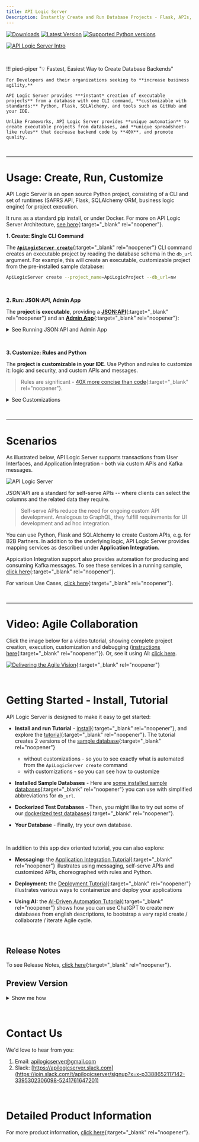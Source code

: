 ```yaml
---
title: API Logic Server
Description: Instantly Create and Run Database Projects - Flask, APIs, SQLAlchemy, React Apps, Rules, Low-Code
---
```

<style>
  .md-typeset h1,
  .md-content__button {
    display: none;
  }
</style>
[![Downloads](https://static.pepy.tech/badge/apilogicserver)](https://pepy.tech/project/apilogicserver)
[![Latest Version](https://img.shields.io/pypi/v/apilogicserver.svg)](https://pypi.python.org/pypi/apilogicserver/)
[![Supported Python versions](https://img.shields.io/pypi/pyversions/apilogicserver.svg)](https://pypi.python.org/pypi/apilogicserver/)

[![API Logic Server Intro](images/hero-banner.png)](#instant-evaluation-no-install "Click for instant cloud-based, no-install eval")


&nbsp;

!!! pied-piper ":bulb: Fastest, Easiest Way to Create Database Backends"

    For Developers and their organizations seeking to **increase business agility,**

    API Logic Server provides ***instant* creation of executable projects** from a database with one CLI command, **customizable with standards:** Python, Flask, SQLAlchemy, and tools such as GitHub and your IDE.

    Unlike Frameworks, API Logic Server provides **unique automation** to create executable projects from databases, and **unique spreadsheet-like rules** that decrease backend code by **40X**, and promote quality.

&nbsp;


---

# Usage: Create, Run, Customize

API Logic Server is an open source Python project, consisting of a CLI and set of runtimes (SAFRS API, Flask, SQLAlchemy ORM, business logic engine) for project execution.

It runs as a standard pip install, or under Docker. For more on API Logic Server Architecture, [see here](Architecture-What-Is.md){:target="_blank" rel="noopener"}.

**1. Create: Single CLI Command**

The [**`ApiLogicServer create`**](Project-Structure.md){:target="_blank" rel="noopener"} CLI command creates an executable project by reading the database schema in the `db_url` argument.  For example, this will create an executable, customizable project from the pre-installed sample database:

```bash
ApiLogicServer create --project_name=ApiLogicProject --db_url=nw
```

&nbsp;

**2. Run: JSON:API, Admin App**

The **project is executable**, providing a [**JSON:API**](API.md){:target="_blank" rel="noopener"} and an [**Admin App**](Admin-Tour.md){:target="_blank" rel="noopener"}:

<details markdown>

<summary>See Running JSON:API and Admin App</summary>

&nbsp;

You can run directly (`python api_logic_server_run.py`), or open it in your IDE and use the pre-created run configurations:

![Admin App](images/ui-admin/Order-Page.png)

The Admin App provides a link to the Swagger:

![Swagger](images/api/swagger-get-data.png)

</details>

&nbsp;

**3. Customize: Rules and Python**

The **project is customizable in your IDE**.  Use Python and rules to customize it: logic and security, and custom APIs and messages.

> Rules are significant - [40X more concise than code](Logic-Why.md){:target="_blank" rel="noopener"}.


<details markdown>

<summary>See Customizations</summary>

&nbsp;

Rules are 40X more concise than code, and are extensible with Python:

![Logic](images/logic/5-rules-cocktail.png)

Projects are designed for customization:

![Customize](images/nutshell/your-code-here.png)

</details>

&nbsp;


---

# Scenarios

As illustrated below, API Logic Server supports transactions from User Interfaces, and Application Integration - both via custom APIs and Kafka messages.

![API Logic Server](images/nutshell/als-nutshell.png)

*JSON:API* are a standard for self-serve APIs -- where clients can select the columns and the related data they require.

> Self-serve APIs reduce the need for ongoing custom API development.  Analogous to GraphQL, they fulfill requirements for UI development and ad hoc integration.

You can use Python, Flask and SQLAlchemy to create Custom APIs, e.g. for B2B Partners.  In addition to the underlying logic, API Logic Server provides mapping services as described under **Application Integration.**

Appication Integration support also provides automation for producing and consuming Kafka messages.  To see these services in a running sample, [click here](Sample-Integration.md){:target="_blank" rel="noopener"}.

For various Use Cases, [click here](Product-Detail.md/#use-cases){:target="_blank" rel="noopener"}.

&nbsp;

---

# Video: Agile Collaboration

Click the image below for a video tutorial, showing complete project creation, execution, customization and debugging ([instructions here](Tech-Agile.md){:target="_blank" rel="noopener"}).  Or, see it using AI: [click here](Tutorial-AI.md).

[![Delivering the Agile Vision](images/agile/als-agile-video.png)](https://youtu.be/sD6RFp8S6Fg "Using VS Code with the ApiLogicServer container"){:target="_blank" rel="noopener"}

&nbsp;

# Getting Started - Install, Tutorial

API Logic Server is designed to make it easy to get started:

* **Install and run Tutorial** - 
[install](https://valhuber.github.io/ApiLogicServer/Install-Express.md){:target="_blank" rel="noopener"}, and explore the [tutorial](https://valhuber.github.io/ApiLogicServer/Tutorial/){:target="_blank" rel="noopener"}.  The tutorial creates 2 versions of the [sample database](https://valhuber.github.io/ApiLogicServer/Sample-Database.md){:target="_blank" rel="noopener"}

     * without customizations - so you to see exactly what is automated from the `ApiLogicServer create` command
     * with customizations - so you can see how to customize 

* **Installed Sample Databases** -
Here are [some installed sample databases](Data-Model-Examples.md){:target="_blank" rel="noopener"} you can use with simplified abbreviations for `db_url`.

* **Dockerized Test Databases** - 
Then, you might like to try out some of our [dockerized test databases](https://valhuber.github.io/ApiLogicServer/Database-Connectivity.md){:target="_blank" rel="noopener"}.

* **Your Database** - Finally, try your own database.

&nbsp;

In addition to this app dev oriented tutorial, you can also explore:

* **Messaging:** the [Application Integration Tutorial](Sample-Integration.md){:target="_blank" rel="noopener"} illustrates using messaging, self-serve APIs and customized APIs, choreographed with rules and Python.

* **Deployment:** the [Deployment Tutorial](Tutorial-Deployment.md){:target="_blank" rel="noopener"} illustrates various ways to containerize and deploy your applications

* **Using AI:** the [AI-Driven Automation Tutorial](Tech-AI.md){:target="_blank" rel="noopener"} shows how you can use ChatGPT to create new databases from english descriptions, to bootstrap a very rapid create / collaborate / iterate Agile cycle.

&nbsp;

## Release Notes

To see Release Notes, [click here](https://github.com/ApiLogicServer/ApiLogicServer-src/releases){:target="_blank" rel="noopener"}.

## Preview Version

<details markdown>

<summary> Show me how </summary>

&nbsp;

This pre-release includes:

* Running [Kafka publish](Sample-Integration.md); consume now working.

* Fix for MySQL CHAR/String import [Issue 26](https://github.com/ApiLogicServer/ApiLogicServer-src/issues/26){:target="_blank" rel="noopener"}


You can try it at (you may need to use `python3`):

```bash
python -m pip install --index-url https://test.pypi.org/simple/ --extra-index-url https://pypi.org/simple ApiLogicServer==10.0.9
```

Or use (not available currently):

```bash
docker run -it --name api_logic_server --rm -p 5656:5656 -p 5002:5002 -v ~/dev/servers:/localhost apilogicserver/api_logic_server_x
```

Or, you can use [the beta version on codespaces](https://github.com/ApiLogicServer/beta){:target="_blank" rel="noopener"}.

</details>

&nbsp;

# Contact Us

We'd love to hear from you:

1. Email: apilogicserver@gmail.com
2. Slack: [https://apilogicserver.slack.com](https://join.slack.com/t/apilogicserver/signup?x=x-p3388652117142-3395302306098-5241761647201)

&nbsp;

# Detailed Product Information

For more product information, [click here](Product-Detail.md){:target="_blank" rel="noopener"}.